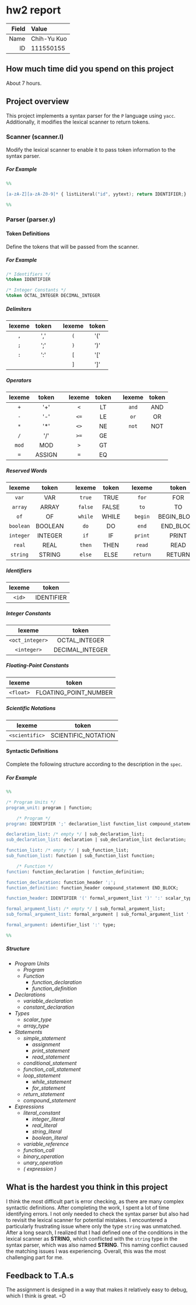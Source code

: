 # hw2 report

|Field|Value|
|-:|:-|
|Name|Chih-Yu Kuo|
|ID|111550155|

## How much time did you spend on this project

About 7 hours.

## Project overview

This project implements a syntax parser for the `P` language using `yacc`. Additionally, it modifies the lexical scanner to return tokens.

### Scanner (scanner.l)

Modify the lexical scanner to enable it to pass token information to the syntax parser.

##### For Example

```lex
%%

[a-zA-Z][a-zA-Z0-9]* { listLiteral("id", yytext); return IDENTIFIER;}

%%
```

### Parser (parser.y)

#### Token Definitions

Define the tokens that will be passed from the scanner.

##### For Example

```yacc
/* Identifiers */
%token IDENTIFIER

/* Integer Constants */
%token OCTAL_INTEGER DECIMAL_INTEGER
```
##### Delimiters

|lexeme|token||lexeme|token|
|:-:|:-:|:-:|:-:|:-:|
|`,`|','||`(`|'('|
|`;`|';'||`)`|')'|
|`:`|':'||`[`|'['|
||||`]`|']'|

##### Operators

|lexeme|token||lexeme|token||lexeme|token|
|:-:|:-:|:-:|:-:|:-:|:-:|:-:|:-:|
|`+`|'+'||`<`|LT||`and`|AND|
|`-`|'-'||`<=`|LE||`or`|OR|
|`*`|'*'||`<>`|NE||`not`|NOT|
|`/`|'/'||`>=`|GE||
|`mod`|MOD||`>`|GT||
|`=`|ASSIGN||`=`|EQ||

##### Reserved Words

|lexeme|token||lexeme|token||lexeme|token|
|:-:|:-:|:-:|:-:|:-:|:-:|:-:|:-:|
|`var`|VAR||`true`|TRUE||`for`|FOR|
|`array`|ARRAY||`false`|FALSE||`to`|TO|
|`of`|OF||`while`|WHILE||`begin`|BEGIN_BLOCK|
|`boolean`|BOOLEAN||`do`|DO||`end`|END_BLOCK|
|`integer`|INTEGER||`if`|IF||`print`|PRINT|
|`real`|REAL||`then`|THEN||`read`|READ|
|`string`|STRING||`else`|ELSE||`return`|RETURN|

##### Identifiers

|lexeme|token|
|:-:|:-:|
|`<id>`|IDENTIFIER|

##### Integer Constants

|lexeme|token|
|:-:|:-:|
|`<oct_integer>`|OCTAL_INTEGER|
|`<integer>`|DECIMAL_INTEGER|

##### Floating-Point Constants

|lexeme|token|
|:-:|:-:|
|`<float>`|FLOATING_POINT_NUMBER|

##### Scientific Notations

|lexeme|token|
|:-:|:-:|
|`<scientific>`|SCIENTIFIC_NOTATION|

#### Syntactic Definitions

Complete the following structure according to the description in the `spec`.

##### For Example

```yacc
%%

/* Program Units */
program_unit: program | function;

    /* Program */
program: IDENTIFIER ';' declaration_list function_list compound_statement END_BLOCK;

declaration_list: /* empty */ | sub_declaration_list;
sub_declaration_list: declaration | sub_declaration_list declaration;

function_list: /* empty */ | sub_function_list;
sub_function_list: function | sub_function_list function;

    /* Function */
function: function_declaration | function_definition;

function_declaration: function_header ';';
function_definition: function_header compound_statement END_BLOCK;

function_header: IDENTIFIER '(' formal_argument_list ')' ':' scalar_type | IDENTIFIER '(' formal_argument_list ')';

formal_argument_list: /* empty */ | sub_formal_argument_list;
sub_formal_argument_list: formal_argument | sub_formal_argument_list ';' formal_argument;

formal_argument: identifier_list ':' type;

%%
```

##### Structure

- _Program Units_
  - _Program_
  - _Function_
    - _function_declaration_
    - _function_definition_
- _Declarations_
  - _variable_declaration_
  - _constant_declaration_
- _Types_
  - _scalar_type_
  - _array_type_
- _Statements_
  - _simple_statement_
    - _assignment_
    - _print_statement_
    - _read_statement_
  - _conditional_statement_
  - _function_call_statement_
  - _loop_statement_
    - _while_statement_
    - _for_statement_
  - _return_statement_
  - _compound_statement_
- _Expressions_
  - _literal_constant_
    - _integer_literal_
    - _real_literal_
    - _string_literal_
    - _boolean_literal_
  - _variable_reference_
  - _function_call_
  - _binary_operation_
  - _unary_operation_
  - _( expression )_

## What is the hardest you think in this project

I think the most difficult part is error checking, as there are many complex syntactic definitions. After completing the work, I spent a lot of time identifying errors. I not only needed to check the syntax parser but also had to revisit the lexical scanner for potential mistakes. I encountered a particularly frustrating issue where only the type `string` was unmatched. After a long search, I realized that I had defined one of the conditions in the lexical scanner as **STRING**, which conflicted with the `string` type in the syntax parser, which was also named **STRING**. This naming conflict caused the matching issues I was experiencing. Overall, this was the most challenging part for me.

## Feedback to T.A.s

The assignment is designed in a way that makes it relatively easy to debug, which I think is great. =D
